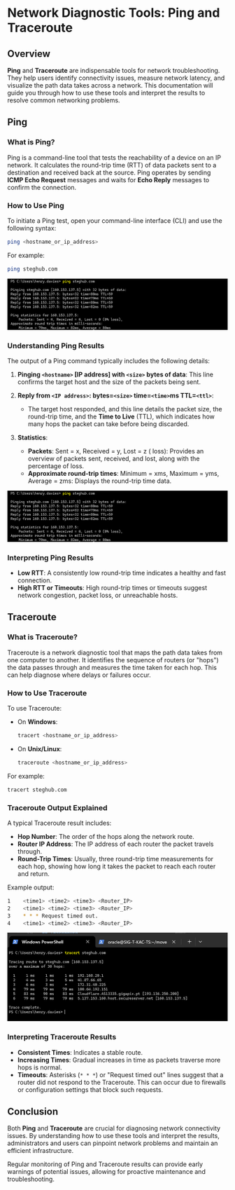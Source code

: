 # Network Diagnostic Tools: Ping and Traceroute

## Overview

**Ping** and **Traceroute** are indispensable tools for network troubleshooting. They help users identify connectivity issues, measure network latency, and visualize the path data takes across a network. This documentation will guide you through how to use these tools and interpret the results to resolve common networking problems.

## Ping

### What is Ping?

Ping is a command-line tool that tests the reachability of a device on an IP network. It calculates the round-trip time (RTT) of data packets sent to a destination and received back at the source. Ping operates by sending **ICMP Echo Request** messages and waits for **Echo Reply** messages to confirm the connection.

### How to Use Ping

To initiate a Ping test, open your command-line interface (CLI) and use the following syntax:

```bash
ping <hostname_or_ip_address>
```

For example:

```bash
ping steghub.com
```

![Ping StegHub Url](/Client_Server_Architecture/images/ping_steghuburl.png)

### Understanding Ping Results

The output of a Ping command typically includes the following details:

1. **Pinging `<hostname>` [IP address] with `<size>` bytes of data**: This line confirms the target host and the size of the packets being sent.
   
2. **Reply from `<IP address>`: bytes=`<size>` time=`<time>`ms TTL=`<ttl>`**:
   - The target host responded, and this line details the packet size, the round-trip time, and the **Time to Live** (TTL), which indicates how many hops the packet can take before being discarded.

3. **Statistics**:
   - **Packets**: Sent = x, Received = y, Lost = z (<percentage> loss): Provides an overview of packets sent, received, and lost, along with the percentage of loss.
   - **Approximate round-trip times**: Minimum = xms, Maximum = yms, Average = zms: Displays the round-trip time data.

![PingOutput](/Client_Server_Architecture/images/ping_steghuburl.png)

### Interpreting Ping Results

- **Low RTT**: A consistently low round-trip time indicates a healthy and fast connection.
- **High RTT or Timeouts**: High round-trip times or timeouts suggest network congestion, packet loss, or unreachable hosts.

## Traceroute

### What is Traceroute?

Traceroute is a network diagnostic tool that maps the path data takes from one computer to another. It identifies the sequence of routers (or "hops") the data passes through and measures the time taken for each hop. This can help diagnose where delays or failures occur.

### How to Use Traceroute

To use Traceroute:

- On **Windows**:
  ```bash
  tracert <hostname_or_ip_address>
  ```

- On **Unix/Linux**:
  ```bash
  traceroute <hostname_or_ip_address>
  ```

For example:

```bash
tracert steghub.com
```

### Traceroute Output Explained

A typical Traceroute result includes:

- **Hop Number**: The order of the hops along the network route.
- **Router IP Address**: The IP address of each router the packet travels through.
- **Round-Trip Times**: Usually, three round-trip time measurements for each hop, showing how long it takes the packet to reach each router and return.

Example output:

```bash
1    <time1> <time2> <time3> <Router_IP>
2    <time1> <time2> <time3> <Router_IP>
3    * * * Request timed out.
4    <time1> <time2> <time3> <Router_IP>
```

![Tracert StegHub Output](/Client_Server_Architecture/images/tracert.png)

### Interpreting Traceroute Results

- **Consistent Times**: Indicates a stable route.
- **Increasing Times**: Gradual increases in time as packets traverse more hops is normal.
- **Timeouts**: Asterisks (`* * *`) or "Request timed out" lines suggest that a router did not respond to the Traceroute. This can occur due to firewalls or configuration settings that block such requests.

## Conclusion

Both **Ping** and **Traceroute** are crucial for diagnosing network connectivity issues. By understanding how to use these tools and interpret the results, administrators and users can pinpoint network problems and maintain an efficient infrastructure.

Regular monitoring of Ping and Traceroute results can provide early warnings of potential issues, allowing for proactive maintenance and troubleshooting.


